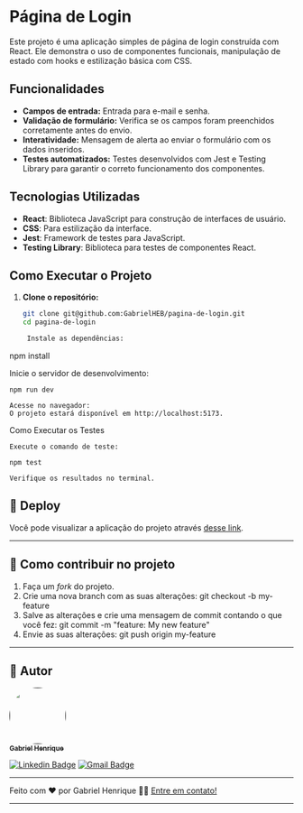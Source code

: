# Página de Login

Este projeto é uma aplicação simples de página de login construída com React. Ele demonstra o uso de componentes funcionais, manipulação de estado com hooks e estilização básica com CSS.

## Funcionalidades

- **Campos de entrada:** Entrada para e-mail e senha.
- **Validação de formulário:** Verifica se os campos foram preenchidos corretamente antes do envio.
- **Interatividade:** Mensagem de alerta ao enviar o formulário com os dados inseridos.
- **Testes automatizados:** Testes desenvolvidos com Jest e Testing Library para garantir o correto funcionamento dos componentes.

## Tecnologias Utilizadas

- **React**: Biblioteca JavaScript para construção de interfaces de usuário.
- **CSS**: Para estilização da interface.
- **Jest**: Framework de testes para JavaScript.
- **Testing Library**: Biblioteca para testes de componentes React.

## Como Executar o Projeto

1. **Clone o repositório:**

   ```bash
   git clone git@github.com:GabrielHEB/pagina-de-login.git
   cd pagina-de-login

    Instale as dependências:

npm install

Inicie o servidor de desenvolvimento:

    npm run dev

    Acesse no navegador:
    O projeto estará disponível em http://localhost:5173.

Como Executar os Testes

    Execute o comando de teste:

    npm test

    Verifique os resultados no terminal.

## 🔖 Deploy

Você pode visualizar a aplicação do projeto através [desse link]().


---

## 💪 Como contribuir no projeto

1. Faça um *fork* do projeto.
2. Crie uma nova branch com as suas alterações: git checkout -b my-feature
3. Salve as alterações e crie uma mensagem de commit contando o que você fez: git commit -m "feature: My new feature"
4. Envie as suas alterações: git push origin my-feature

---

## 🦸 Autor


<a href="">
 <img style="border-radius: 50%;" src="./public/profile.jpeg" width="100px;" alt=""/>
 <br />
 <sub><b>Gabriel Henrique</b></sub></a>
 <br />
 
[![Linkedin Badge](https://img.shields.io/badge/-Gabriel-blue?style=flat-square&logo=Linkedin&logoColor=white&link=https://https://br.linkedin.com/in/gabriel-henrique-7939b3304/)](https://br.linkedin.com/in/gabriel-henrique-7939b3304/) 
[![Gmail Badge](https://img.shields.io/badge/-Gabriel-c14438?style=flat-square&logo=Gmail&logoColor=white&link=mailto:gabsheb@gmail.com)](mailto:gabsheb@gmail.com)

---

Feito com ❤️ por Gabriel Henrique 👋🏽 [Entre em contato!](https://br.linkedin.com/in/gabriel-henrique-7939b3304)

---
